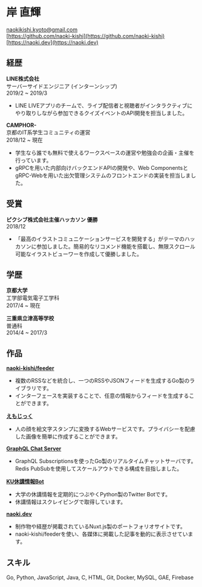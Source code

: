 # 岸 直輝
 
naokikishi.kyoto@gmail.com  
[https://github.com/naoki-kishi](https://github.com/naoki-kishi)  
[https://naoki.dev](https://naoki.dev)

## 経歴
**LINE株式会社**  
サーバーサイドエンジニア (インターンシップ)  
2019/2 ~ 2019/3

- LINE LIVEアプリのチームで、ライブ配信者と視聴者がインタラクティブにやり取りしながら参加できるクイズイベントのAPI開発を担当しました。


**CAMPHOR-**  
京都のIT系学生コミュニティの運営  
2018/12 ~ 現在

- 学生なら誰でも無料で使えるワークスペースの運営や勉強会の企画・主催を行っています。
- gRPCを用いた内部向けバックエンドAPIの開発や、Web ComponentsとgRPC-Webを用いた出欠管理システムのフロントエンドの実装を担当しました。

## 受賞
**ピクシブ株式会社主催ハッカソン 優勝**  
2018/12

- 「最高のイラストコミュニケーションサービスを開発する」がテーマのハッカソンに参加しました。簡易的なリコメンド機能を搭載し、無限スクロール可能なイラストビューワーを作成して優勝しました。

## 学歴
**京都大学**  
工学部電気電子工学科  
2017/4 ~ 現在

**三重県立津高等学校**  
普通科  
2014/4 ~ 2017/3

## 作品
[**naoki-kishi/feeder**](https://github.com/naoki-kishi/feeder)  
- 複数のRSSなどを統合し、一つのRSSやJSONフィードを生成するGo製のライブラリです。
- インターフェースを実装することで、任意の情報からフィードを生成することができます。

[**えもじっく**](https://emojic.ch)
- 人の顔を絵文字スタンプに変換するWebサービスです。プライバシーを配慮した画像を簡単に作成することができます。

[**GraphQL Chat Server**](https://github.com/naoki-kishi/graphql-redis-realtime-chat)
- GraphQL Subscriptionsを使ったGo製のリアルタイムチャットサーバです。Redis PubSubを使用してスケールアウトできる構成を目指しました。

[**KU休講情報Bot**](https://github.com/naoki-kishi/ku-cancel-announcement-bot)
- 大学の休講情報を定期的につぶやくPython製のTwitter Botです。
- 休講情報はスクレイピングで取得しています。

[**naoki.dev**](https://naoki.dev)
- 制作物や経歴が掲載されているNuxt.js製のポートフォリオサイトです。
- naoki-kishi/feederを使い、各媒体に掲載した記事を動的に表示させています。

## スキル
Go, Python, JavaScript, Java, C, HTML, Git, Docker, MySQL, GAE, Firebase
